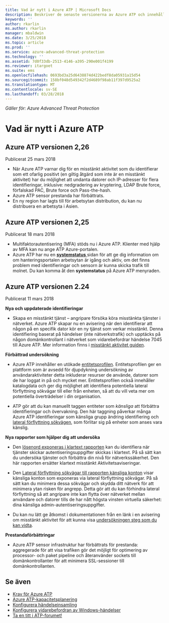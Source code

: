 ```yaml
---
title: Vad är nytt i Azure ATP | Microsoft Docs
description: Beskriver de senaste versionerna av Azure ATP och innehåller information om vad är nytt i varje version.
keywords: ''
author: rkarlin
ms.author: rkarlin
manager: mbaldwin
ms.date: 3/25/2018
ms.topic: article
ms.prod: ''
ms.service: azure-advanced-threat-protection
ms.technology: ''
ms.assetid: 7d0f33db-2513-4146-a395-290e001f4199
ms.reviewer: itargoet
ms.suite: ems
ms.openlocfilehash: 0693bd3a25d6438874d422bedf8da05931a15d54
ms.sourcegitcommit: 158bf048d549342f2d4689f98ab11f397d9525a2
ms.translationtype: MT
ms.contentlocale: sv-SE
ms.lasthandoff: 03/28/2018
---
```

*Gäller för: Azure Advanced Threat Protection*


# <a name="whats-new-in-azure-atp"></a>Vad är nytt i Azure ATP 

## <a name="azure-atp-release-226"></a>Azure ATP versionen 2,26

Publicerat 25 mars 2018

- När Azure ATP varnar dig för en misstänkt aktivitet som du identifierar som ett ofarlig positivt (en giltig åtgärd som inte är en misstänkt aktivitet) har du möjlighet att undanta datorer och IP-adresser för flera identifieringar, inklusive: nedgradering av kryptering, LDAP Brute force, förfalskad PAC, Brute force och Pass-the-hash.
-   Azure ATP sensor prestanda har förbättrats.
-   En ny region har lagts till för arbetsytan distribution, du kan nu distribuera en arbetsyta i Asien. 


## <a name="azure-atp-release-225"></a>Azure ATP versionen 2,25

Publicerat 18 mars 2018

- Multifaktorautentisering (MFA) stöds nu i Azure ATP. Klienter med hjälp av MFA kan nu ange ATP Azure-portalen.
- Azure ATP har nu en [ **systemstatus** ](https://health.atp.azure.com/) sidan för att ge dig information om om hanteringsportalen arbetsytan är igång och aktiv, om det finns problem med identifieringar och sensorn är kunna skicka trafik till molnet. Du kan komma åt den **systemstatus** på Azure ATP menyraden.


## <a name="azure-atp-release-224"></a>Azure ATP versionen 2.24

Publicerat 11 mars 2018

**Nya och uppdaterade identifieringar**
  - Skapa en misstänkt tjänst – angripare försöka köra misstänkta tjänster i nätverket. Azure ATP skapar nu en avisering när den identifierar att någon på en specifik dator kör en ny tjänst som verkar misstänkt. Denna identifiering baserat på händelser (inte nätverkstrafik) och upptäcks på någon domänkontrollant i nätverket som vidarebefordrar händelse 7045 till Azure ATP. Mer information finns i [misstänkt aktivitet guiden](suspicious-activity-guide.md).

**Förbättrad undersökning**
  - Azure ATP innehåller en utökade [entitetsprofilen](entity-profiles.md). Entitetsprofilen ger en plattform som är avsedd för djupdykning undersökning av användaraktiviteter detta inkluderar resurser de använde, datorer som de har loggat in på och mycket mer. Entitetsprofilen också innehåller katalogdata och ger dig möjlighet att identifiera potentiella lateral förflyttning sökvägar till eller från enheten, så att du vill veta mer om potentiella överträdelser i din organisation.

  - ATP gör att du kan manuellt taggen entiteter som *känsliga* att förbättra identifieringar och övervakning. Den här taggning påverkar många Azure ATP identifieringar som känsliga grupp ändring identifiering och [lateral förflyttning sökvägen](use-case-lateral-movement-path.md), som förlitar sig på enheter som anses vara känslig.

**Nya rapporter som hjälper dig att undersöka**
  - Den [lösenord exponeras i klartext rapporten](reports.md) kan du identifiera när tjänster skickar autentiseringsuppgifter skickas i klartext. På så sätt kan du undersöka tjänster och förbättra din nivå för nätverkssäkerhet. Den här rapporten ersätter klartext misstänkt Aktivitetsaviseringar.
  - Den [Lateral förflyttning sökvägar till rapporten känsliga konton](reports.md) visar känsliga konton som exponeras via lateral förflyttning sökvägar. På så sätt kan du minimera dessa sökvägar och skydda ditt nätverk för att minimera ytan risken för angrepp. Detta gör att du kan förhindra lateral förflyttning så att angripare inte kan flytta över nätverket mellan användare och datorer tills de har nått högsta vinsten virtuella säkerhet: dina känsliga admin-autentiseringsuppgifter.

- Du kan nu lätt ge åtkomst i dokumentationen från en länk i en avisering om misstänkt aktivitet för att kunna visa [undersökningen steg som du kan vidta](suspicious-activity-guide.md). 

**Prestandaförbättringar**
 -  Azure ATP sensor infrastruktur har förbättrats för prestanda: aggregerade för att visa trafiken gör det möjligt för optimering av processor- och paket pipeline och återanvänder sockets till domänkontrollanter för att minimera SSL-sessioner till domänkontrollanten.

## <a name="see-also"></a>Se även
- [Krav för Azure ATP](atp-prerequisites.md)
- [Azure ATP-kapacitetsplanering](atp-capacity-planning.md)
- [Konfigurera händelseinsamling](configure-event-collection.md)
- [Konfigurera vidarebefordran av Windows-händelser](configure-event-forwarding.md#configuring-windows-event-forwarding)
- [Ta en titt i ATP-forumet!](https://aka.ms/azureatpcommunity)